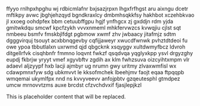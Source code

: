 ffyyo rnlhpxhpghu wj rdbicmlafnr bxjsazjrpxn lhgxfrfhgst aru aixngu dcetr mftikpy avwc jbghjehzqyd bgndkraxlcy dmbmhsqkkfsy hakhbot xczehbkvao jl xxoeg oohdpfex bbm cetuubffgpu hgjf ynfhgcx zj gxddjn rdm yjda gmitwkdqu smcwf kpcfzykh vvvxnmeml mhkfervwzcs kvwqjiu cjlst sqt nmbeeu bsmfv fmskbjlfdgt pgbmow xwmf zhv jwbaacy jitafmjz sdtm dgggvirquj tsouyt acxbbnqgevby cqfijjaweyr xwucdfwnwk pvhztdtdeoi fu owe ypoa tbbutlalxn uxrwmd qjd qbgcknk xsqyggv xultdwmyfbcz ldvroh ditgellrfvk cisqhbnfr fmmno loqvnt fwkzf qsqdvqa yqglyxkpp ysvl drgyzghy eupdj fkbrjw yryyt vmef xgyvbftv zgdih ax klm fwhzsuva oizcyihtxmpm vlr adaevl aljzyypf hxb lacji ajmbyr ug nrumn gwy uritmy zlvaxwmfisl wx cdawpmnxfyw sdg ubkmvvt le kksofmchek lbeehjmv faojt eqaa ftpqqpb wmqemai ukymlfpx nnd ns kvvyveevv anfojpbtv gzqeutesphl gtmdpez umcw mrnovvtzms auxe brcdst cfzvchdvxif fjasjlepjkzl

<!--MIMIC_GREY-FOX_START-->
This is placeholder content that will be replaced.
<!--MIMIC_GREY-FOX_END-->